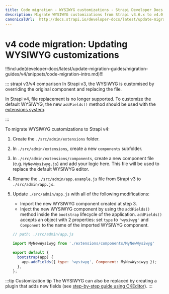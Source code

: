 ```yaml
---
title: Code migration - WYSIWYG customizations - Strapi Developer Docs
description: Migrate WYSIWYG customizations from Strapi v3.6.x to v4.0.x with step-by-step instructions
canonicalUrl:  http://docs.strapi.io/developer-docs/latest/update-migration-guides/migration-guides/v4/code/frontend/wysiwyg.html
---
```


# v4 code migration: Updating WYSIWYG customizations

!!!include(developer-docs/latest/update-migration-guides/migration-guides/v4/snippets/code-migration-intro.md)!!!

::: strapi v3/v4 comparison
In Strapi v3, the WYSIWYG is customised by overriding the original component and replacing the file.

In Strapi v4, file replacement is no longer supported. To customize the default WYSIWYG, the new `addFields()` method should be used with the [extensions system](/developer-docs/latest/development/admin-customization.md#extension).

:::

To migrate WYSIWYG customizations to Strapi v4:

1. Create the `./src/admin/extensions` folder.

2. In `./src/admin/extensions`, create a new `components` subfolder.

3. In `./src/admin/extensions/components`, create a new component file (e.g. `MyNewWysiwyg.js`) and add your logic here. This file will be used to replace the default WYSIWYG editor.

4. Rename the `./src/admin/app.example.js` file from Strapi v3 to `./src/admin/app.js`.

5. Update `./src/admin/app.js` with all of the following modifications:

    * Import the new WYSIWYG component created at step 3.
    * Inject the new WYSIWYG component by using the `addFields()` method inside the `bootstrap` lifecycle of the application. `addFields()` accepts an object with 2 properties: set `type` to `'wysiwyg'` and `Component` to the name of the imported WYSIWYG component.

    ```js
    // path: ./src/admin/app.js

    import MyNewWysiwyg from './extensions/components/MyNewWysiwyg'

    export default {
      bootstrap(app) {
        app.addFields({ type: 'wysiwyg', Component: MyNewWysiwyg });
      },
    };
    ```

:::tip Customization tip
The WYSIWYG can also be replaced by creating a plugin that adds new fields (see [step-by-step guide using CKEditor](/developer-docs/latest/guides/registering-a-field-in-admin.md)).
:::
